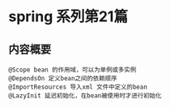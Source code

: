 # spring 系列第21篇
## 内容概要
```
@Scope bean 的作用域，可以为单例或多实例
@DependsOn 定义bean之间的依赖顺序
@ImportResources 导入xml 文件中定义的bean
@LazyInit 延迟初始化，在bean被使用时才进行初始化
```

